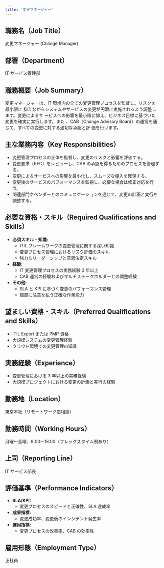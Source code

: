 ```yaml
---
title: '変更マネージャー'
---
```


## 職務名（Job Title）

変更マネージャー (Change Manager)

## 部署（Department）

IT サービス管理部

## 職務概要（Job Summary）

変更マネージャーは、IT 環境内の全ての変更管理プロセスを監督し、リスクを最小限に
抑えながらシステムやサービスの変更が円滑に実施されるよう調整します。変更によるサ
ービスへの影響を最小限に抑え、ビジネス目標に基づいた変更を確実に実行します。また
、CAB（Change Advisory Board）の運営を通じて、すべての変更に対する適切な承認と評
価を行います。

## 主な業務内容（Key Responsibilities）

- 変更管理プロセスの全体を監督し、変更のリスクと影響を評価する。
- 変更要求（RFC）をレビューし、CAB の承認を得るためのプロセスを管理する。
- 変更によるサービスへの影響を最小化し、スムーズな導入を確保する。
- 変更後のサービスのパフォーマンスを監視し、必要な場合は修正対応を行う。
- 関連部門やベンダーとのコミュニケーションを通じて、変更の計画と実行を調整する。

## 必要な資格・スキル（Required Qualifications and Skills）

- **必須スキル・知識:**
  - ITIL フレームワークの変更管理に関する深い知識
  - 変更プロセス管理におけるリスク評価のスキル
  - 強力なリーダーシップと意思決定スキル
- **経験:**
  - IT 変更管理プロセスの実務経験 3 年以上
  - CAB 運営の経験およびマルチステークホルダーとの調整経験
- **その他:**
  - SLA と KPI に基づく変更のパフォーマンス管理
  - 細部に注意を払う正確な作業能力

## 望ましい資格・スキル（Preferred Qualifications and Skills）

- ITIL Expert または PMP 資格
- 大規模システムの変更管理経験
- クラウド環境での変更管理の知識

## 実務経験（Experience）

- 変更管理における 3 年以上の実務経験
- 大規模プロジェクトにおける変更の計画と実行の経験

## 勤務地（Location）

東京本社（リモートワーク応相談）

## 勤務時間（Working Hours）

月曜〜金曜、9:00〜18:00（フレックスタイム制あり）

## 上司（Reporting Line）

IT サービス部長

## 評価基準（Performance Indicators）

- **SLA/KPI:**
  - 変更プロセスのスピードと正確性、SLA 達成率
- **成果指標:**
  - 変更成功率、変更後のインシデント発生率
- **運用指標:**
  - 変更プロセスの改善率、CAB の効率性

## 雇用形態（Employment Type）

正社員
